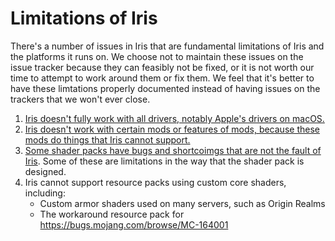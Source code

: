 # Limitations of Iris

There's a number of issues in Iris that are fundamental limitations of Iris and the platforms it runs on. We choose not to maintain these issues on the issue tracker because they can feasibly not be fixed, or it is not worth our time to attempt to work around them or fix them. We feel that it's better to have these limtations properly documented instead of having issues on the trackers that we won't ever close.

1. [Iris doesn't fully work with all drivers, notably Apple's drivers on macOS.](drivers.md)
2. [Iris doesn't work with certain mods or features of mods, because these mods do things that Iris cannot support.](incompatible-mods.md)
3. [Some shader packs have bugs and shortcoimgs that are not the fault of Iris](../ShaderpackBugs.md). Some of these are limitations in the way that the shader pack is designed.
4. Iris cannot support resource packs using custom core shaders, including:
    - Custom armor shaders used on many servers, such as Origin Realms
    - The workaround resource pack for https://bugs.mojang.com/browse/MC-164001
